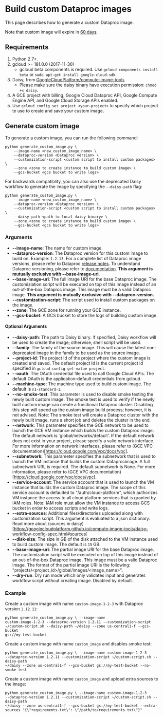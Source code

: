 # Build custom Dataproc images

This page describes how to generate a custom Dataproc image.

Note that custom image will expire in [60 days](https://cloud.google.com/dataproc/docs/guides/dataproc-images).

## Requirements

1.  Python 2.7+.
2.  gcloud >= 181.0.0 (2017-11-30)
    *   gcloud beta components is required. Use `gcloud components install beta`
        or `sudo apt-get install google-cloud-sdk`.
3.  Daisy, from
    [GoogleCloudPlatform/compute-image-tools](https://github.com/GoogleCloudPlatform/compute-image-tools)
    *   Please make sure the daisy binary have execution permission: `chmod +x
        daisy`.
4.  A GCE project with billing, Google Cloud Dataproc API, Google Compute Engine
    API, and Google Cloud Storage APIs enabled.
5.  Use `gcloud config set project <your-project>` to specify which project to
    use to create and save your custom image.

## Generate custom image

To generate a custom image, you can run the following command:

```shell
python generate_custom_image.py \
    --image-name <new_custom_image_name> \
    --dataproc-version <Dataproc version> \
    --customization-script <custom script to install custom packages> \
    --zone <zone to create instance to build custom image> \
    --gcs-bucket <gcs bucket to write logs>
```

For backwards compatiblity, you can also use the deprecated Daisy workflow to
generate the image by specifying the `--daisy-path` flag:

```shell
python generate_custom_image.py \
    --image-name <new_custom_image_name> \
    --dataproc-version <Dataproc version> \
    --customization-script <custom script to install custom packages> \
    --daisy-path <path to local daisy binary> \
    --zone <zone to create instance to build custom image> \
    --gcs-bucket <gcs bucket to write logs>
```

### Arguments

*   **--image-name**: The name for custom image.
*   **--dataproc-version**: The Dataproc version for this custom image to build
    on. Example: `1.2.13`. For a complete list of Dataproc image versions,
    please refer to Dataproc [release
    notes](https://cloud.google.com/dataproc/docs/release-notes). To understand
    Dataproc versioning, please refer to
    [documentation](https://cloud.google.com/dataproc/docs/concepts/versioning/overview).
    **This argument is mutually exclusive with --base-image-uri**.
*   **--base-image-uri**: The full image URI for the base Dataproc image. The
    customiziation script will be executed on top of this image instead of
    an out-of-the-box Dataproc image. This image must be a valid Dataproc
    image. **This argument is mutually exclusive with --dataproc-version.**
*   **--customization-script**: The script used to install custom packages on
    the image.
*   **--zone**: The GCE zone for running your GCE instance.
*   **--gcs-bucket**: A GCS bucket to store the logs of building custom image.

#### Optional Arguments

*   **--daisy-path**: The path to Daisy binary. If specified, Daisy workflow will
    be used to create the image; otherwise, shell script will be used.
*   **--family**: The family of the source image. This will cause the latest
    non-deprecated image in the family to be used as the source image.
*   **--project-id**: The project Id of the project where the custom image is
    created and saved. The default project Id is the current project id
    specified in `gcloud config get-value project`.
*   **--oauth**: The OAuth credential file used to call Google Cloud APIs. The
    default OAuth is the application-default credentials from gcloud.
*   **--machine-type**: The machine type used to build custom image. The default
    is `n1-standard-1`.
*   **--no-smoke-test**: This parameter is used to disable smoke testing the
    newly built custom image. The smoke test is used to verify if the newly
    built custom image can create a functional Dataproc cluster. Disabling this
    step will speed up the custom image build process; however, it is not
    advised. Note: The smoke test will create a Dataproc cluster with the newly
    built image, runs a short job and deletes the cluster in the end.
*   **--network**: This parameter specifies the GCE network to be used to launch
    the GCE VM instance which builds the custom Dataproc image. The default
    network is 'global/networks/default'. If the default network does not exist
    in your project, please specify a valid network interface. For more
    information on network interfaces, please refer to (GCE VPC
    documentation)[https://cloud.google.com/vpc/docs/vpc].
*   **--subnetwork**: This parameter specifies the subnetwork that is used to
    launch the VM instance that builds the custom Dataprocimage. A full
    subnetwork URL is required. The default subnetwork is None. For more
    information, please refer to (GCE VPC
    documentation)[https://cloud.google.com/vpc/docs/vpc].
*   **--service-account**: The service account that is used to launch the VM
    instance that builds the custom Dataproc image. The scope of this service
    account is defaulted to "/auth/cloud-platform", which authorizes VM instance
    the access to all cloud platform services that is granted by IAM roles.
    Note: IAM role must allow the VM instance to access GCS bucket in order to
    access scripts and write logs.
*   **--extra-sources**: Additional files/directories uploaded along with
    customization script. This argument is evaluated to a json dictionary.
    Read more about
    (sources in daisy)[https://googlecloudplatform.github.io/compute-image-tools/daisy-workflow-config-spec.html#sources] 
*   **--disk-size**: The size in GB of the disk attached to the VM instance
    used to build custom image. The default is `15` GB.
*   **--base-image-uri**: The partial image URI for the base Dataproc image. The
    customization script will be executed on top of this image instead of an
    out-of-the-box Dataproc image. This image must be a valid Dataproc image.
    The format of the partial image URI is the following:
    "projects/<project_id>/global/images/<image_name>".
*   **--dry-run**: Dry run mode which only validates input and generates
    workflow script without creating image. Disabled by default.

### Example

Create a custom image with name `custom-image-1-2-3` with Dataproc version
`1.12.11`:
```shell
python generate_custom_image.py \ --image-name
custom-image-1-2-3 --dataproc-version 1.2.11 --customization-script
~/custom-script.sh --daisy-path ~/daisy --zone us-central1-f --gcs-bucket
gs://my-test-bucket
```

Create a custom image with name `custom_image` and disables smoke test:
```shell
python generate_custom_image.py \ --image-name custom-image-1-2-3
--dataproc-version 1.2.11 --customization-script ~/custom-script.sh --daisy-path
~/daisy --zone us-central1-f --gcs-bucket gs://my-test-bucket --no-smoke-test
```

Create a custom image with name `custom_image` and upload extra sources to the image:
```shell
python generate_custom_image.py \ --image-name custom-image-1-2-3
--dataproc-version 1.2.11 --customization-script ~/custom-script.sh --daisy-path
~/daisy --zone us-central1-f --gcs-bucket gs://my-test-bucket --extra-sources "{\"requirements.txt\": \"/path/to/requirements.txt\"}"
```
